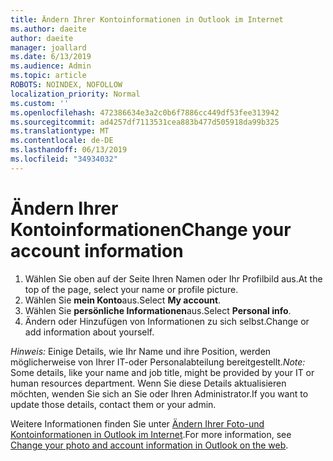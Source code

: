 ```yaml
---
title: Ändern Ihrer Kontoinformationen in Outlook im Internet
ms.author: daeite
author: daeite
manager: joallard
ms.date: 6/13/2019
ms.audience: Admin
ms.topic: article
ROBOTS: NOINDEX, NOFOLLOW
localization_priority: Normal
ms.custom: ''
ms.openlocfilehash: 472386634e3a2c0b6f7886cc449df53fee313942
ms.sourcegitcommit: ad4257df7113531cea883b477d505918da99b325
ms.translationtype: MT
ms.contentlocale: de-DE
ms.lasthandoff: 06/13/2019
ms.locfileid: "34934032"
---
```

# <a name="change-your-account-information"></a><span data-ttu-id="3e499-102">Ändern Ihrer Kontoinformationen</span><span class="sxs-lookup"><span data-stu-id="3e499-102">Change your account information</span></span>

1. <span data-ttu-id="3e499-103">Wählen Sie oben auf der Seite Ihren Namen oder Ihr Profilbild aus.</span><span class="sxs-lookup"><span data-stu-id="3e499-103">At the top of the page, select your name or profile picture.</span></span>
1. <span data-ttu-id="3e499-104">Wählen Sie **mein Konto**aus.</span><span class="sxs-lookup"><span data-stu-id="3e499-104">Select **My account**.</span></span>
1. <span data-ttu-id="3e499-105">Wählen Sie **persönliche Informationen**aus.</span><span class="sxs-lookup"><span data-stu-id="3e499-105">Select **Personal info**.</span></span>
1. <span data-ttu-id="3e499-106">Ändern oder Hinzufügen von Informationen zu sich selbst.</span><span class="sxs-lookup"><span data-stu-id="3e499-106">Change or add information about yourself.</span></span>

<span data-ttu-id="3e499-107">*Hinweis:* Einige Details, wie Ihr Name und ihre Position, werden möglicherweise von Ihrer IT-oder Personalabteilung bereitgestellt.</span><span class="sxs-lookup"><span data-stu-id="3e499-107">*Note:* Some details, like your name and job title, might be provided by your IT or human resources department.</span></span> <span data-ttu-id="3e499-108">Wenn Sie diese Details aktualisieren möchten, wenden Sie sich an Sie oder Ihren Administrator.</span><span class="sxs-lookup"><span data-stu-id="3e499-108">If you want to update those details, contact them or your admin.</span></span>

<span data-ttu-id="3e499-109">Weitere Informationen finden Sie unter [Ändern Ihrer Foto-und Kontoinformationen in Outlook im Internet](https://support.office.com/article/b2dbb289-851d-4bed-93c3-3e136f5659ec).</span><span class="sxs-lookup"><span data-stu-id="3e499-109">For more information, see [Change your photo and account information in Outlook on the web](https://support.office.com/article/b2dbb289-851d-4bed-93c3-3e136f5659ec).</span></span>